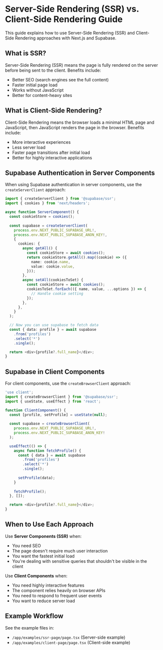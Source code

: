 # Server-Side Rendering (SSR) vs. Client-Side Rendering Guide

This guide explains how to use Server-Side Rendering (SSR) and Client-Side Rendering approaches with Next.js and Supabase.

## What is SSR?

Server-Side Rendering (SSR) means the page is fully rendered on the server before being sent to the client. Benefits include:

- Better SEO (search engines see the full content)
- Faster initial page load
- Works without JavaScript
- Better for content-heavy sites

## What is Client-Side Rendering?

Client-Side Rendering means the browser loads a minimal HTML page and JavaScript, then JavaScript renders the page in the browser. Benefits include:

- More interactive experiences
- Less server load
- Faster page transitions after initial load
- Better for highly interactive applications

## Supabase Authentication in Server Components

When using Supabase authentication in server components, use the `createServerClient` approach:

```typescript
import { createServerClient } from '@supabase/ssr';
import { cookies } from 'next/headers';

async function ServerComponent() {
  const cookieStore = cookies();
  
  const supabase = createServerClient(
    process.env.NEXT_PUBLIC_SUPABASE_URL!,
    process.env.NEXT_PUBLIC_SUPABASE_ANON_KEY!,
    {
      cookies: {
        async getAll() {
          const cookieStore = await cookies();
          return cookieStore.getAll().map((cookie) => ({
            name: cookie.name,
            value: cookie.value,
          }));
        },
        async setAll(cookiesToSet) {
          const cookieStore = await cookies();
          cookiesToSet.forEach(({ name, value, ...options }) => {
            // Handle cookie setting
          });
        },
      },
    }
  );

  // Now you can use supabase to fetch data
  const { data: profile } = await supabase
    .from('profiles')
    .select('*')
    .single();

  return <div>{profile?.full_name}</div>;
}
```

## Supabase in Client Components

For client components, use the `createBrowserClient` approach:

```typescript
'use client';
import { createBrowserClient } from '@supabase/ssr';
import { useState, useEffect } from 'react';

function ClientComponent() {
  const [profile, setProfile] = useState(null);
  
  const supabase = createBrowserClient(
    process.env.NEXT_PUBLIC_SUPABASE_URL!,
    process.env.NEXT_PUBLIC_SUPABASE_ANON_KEY!
  );

  useEffect(() => {
    async function fetchProfile() {
      const { data } = await supabase
        .from('profiles')
        .select('*')
        .single();
        
      setProfile(data);
    }
    
    fetchProfile();
  }, []);

  return <div>{profile?.full_name}</div>;
}
```

## When to Use Each Approach

Use **Server Components (SSR)** when:
- You need SEO
- The page doesn't require much user interaction
- You want the fastest initial load
- You're dealing with sensitive queries that shouldn't be visible in the client

Use **Client Components** when:
- You need highly interactive features
- The component relies heavily on browser APIs
- You need to respond to frequent user events
- You want to reduce server load

## Example Workflow

See the example files in:
- `/app/examples/ssr-page/page.tsx` (Server-side example)
- `/app/examples/client-page/page.tsx` (Client-side example)